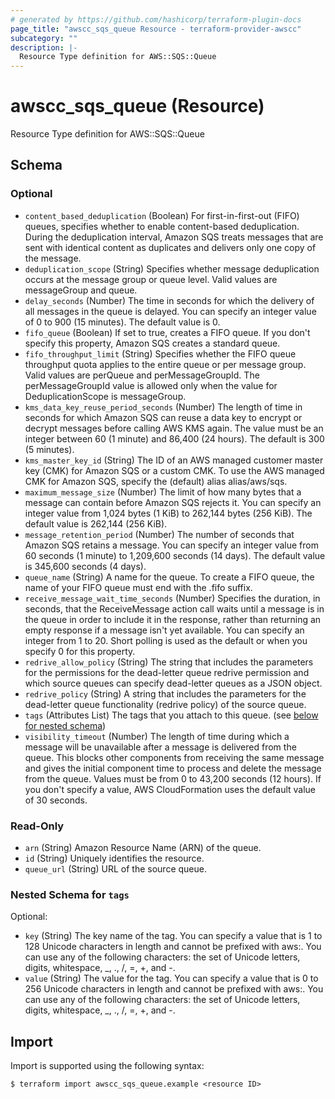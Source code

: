 ```yaml
---
# generated by https://github.com/hashicorp/terraform-plugin-docs
page_title: "awscc_sqs_queue Resource - terraform-provider-awscc"
subcategory: ""
description: |-
  Resource Type definition for AWS::SQS::Queue
---
```


# awscc_sqs_queue (Resource)

Resource Type definition for AWS::SQS::Queue



<!-- schema generated by tfplugindocs -->
## Schema

### Optional

- `content_based_deduplication` (Boolean) For first-in-first-out (FIFO) queues, specifies whether to enable content-based deduplication. During the deduplication interval, Amazon SQS treats messages that are sent with identical content as duplicates and delivers only one copy of the message.
- `deduplication_scope` (String) Specifies whether message deduplication occurs at the message group or queue level. Valid values are messageGroup and queue.
- `delay_seconds` (Number) The time in seconds for which the delivery of all messages in the queue is delayed. You can specify an integer value of 0 to 900 (15 minutes). The default value is 0.
- `fifo_queue` (Boolean) If set to true, creates a FIFO queue. If you don't specify this property, Amazon SQS creates a standard queue.
- `fifo_throughput_limit` (String) Specifies whether the FIFO queue throughput quota applies to the entire queue or per message group. Valid values are perQueue and perMessageGroupId. The perMessageGroupId value is allowed only when the value for DeduplicationScope is messageGroup.
- `kms_data_key_reuse_period_seconds` (Number) The length of time in seconds for which Amazon SQS can reuse a data key to encrypt or decrypt messages before calling AWS KMS again. The value must be an integer between 60 (1 minute) and 86,400 (24 hours). The default is 300 (5 minutes).
- `kms_master_key_id` (String) The ID of an AWS managed customer master key (CMK) for Amazon SQS or a custom CMK. To use the AWS managed CMK for Amazon SQS, specify the (default) alias alias/aws/sqs.
- `maximum_message_size` (Number) The limit of how many bytes that a message can contain before Amazon SQS rejects it. You can specify an integer value from 1,024 bytes (1 KiB) to 262,144 bytes (256 KiB). The default value is 262,144 (256 KiB).
- `message_retention_period` (Number) The number of seconds that Amazon SQS retains a message. You can specify an integer value from 60 seconds (1 minute) to 1,209,600 seconds (14 days). The default value is 345,600 seconds (4 days).
- `queue_name` (String) A name for the queue. To create a FIFO queue, the name of your FIFO queue must end with the .fifo suffix.
- `receive_message_wait_time_seconds` (Number) Specifies the duration, in seconds, that the ReceiveMessage action call waits until a message is in the queue in order to include it in the response, rather than returning an empty response if a message isn't yet available. You can specify an integer from 1 to 20. Short polling is used as the default or when you specify 0 for this property.
- `redrive_allow_policy` (String) The string that includes the parameters for the permissions for the dead-letter queue redrive permission and which source queues can specify dead-letter queues as a JSON object.
- `redrive_policy` (String) A string that includes the parameters for the dead-letter queue functionality (redrive policy) of the source queue.
- `tags` (Attributes List) The tags that you attach to this queue. (see [below for nested schema](#nestedatt--tags))
- `visibility_timeout` (Number) The length of time during which a message will be unavailable after a message is delivered from the queue. This blocks other components from receiving the same message and gives the initial component time to process and delete the message from the queue. Values must be from 0 to 43,200 seconds (12 hours). If you don't specify a value, AWS CloudFormation uses the default value of 30 seconds.

### Read-Only

- `arn` (String) Amazon Resource Name (ARN) of the queue.
- `id` (String) Uniquely identifies the resource.
- `queue_url` (String) URL of the source queue.

<a id="nestedatt--tags"></a>
### Nested Schema for `tags`

Optional:

- `key` (String) The key name of the tag. You can specify a value that is 1 to 128 Unicode characters in length and cannot be prefixed with aws:. You can use any of the following characters: the set of Unicode letters, digits, whitespace, _, ., /, =, +, and -.
- `value` (String) The value for the tag. You can specify a value that is 0 to 256 Unicode characters in length and cannot be prefixed with aws:. You can use any of the following characters: the set of Unicode letters, digits, whitespace, _, ., /, =, +, and -.

## Import

Import is supported using the following syntax:

```shell
$ terraform import awscc_sqs_queue.example <resource ID>
```
